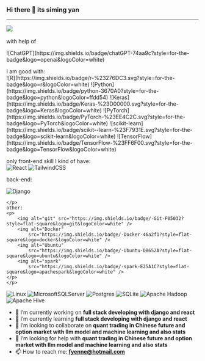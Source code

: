 ### Hi there 👋 its siming yan
---
<div style="display:flex; justify-content: space-between;">
    <img align="center"
        src="https://github-readme-stats.vercel.app/api?username=fyenne&count_private=true&show_icons=true&theme=dracula" />
</div>

<br>
with help of <p>
    ![ChatGPT](https://img.shields.io/badge/chatGPT-74aa9c?style=for-the-badge&logo=openai&logoColor=white)</p>
I am good with: <br>
![R](https://img.shields.io/badge/r-%23276DC3.svg?style=for-the-badge&logo=r&logoColor=white)
![Python](https://img.shields.io/badge/python-3670A0?style=for-the-badge&logo=python&logoColor=ffdd54)
![Keras](https://img.shields.io/badge/Keras-%23D00000.svg?style=for-the-badge&logo=Keras&logoColor=white)
![PyTorch](https://img.shields.io/badge/PyTorch-%23EE4C2C.svg?style=for-the-badge&logo=PyTorch&logoColor=white)
![scikit-learn](https://img.shields.io/badge/scikit--learn-%23F7931E.svg?style=for-the-badge&logo=scikit-learn&logoColor=white)
![TensorFlow](https://img.shields.io/badge/TensorFlow-%23FF6F00.svg?style=for-the-badge&logo=TensorFlow&logoColor=white)

<div>
    <p style="font-size:14px">
        only front-end skill I kind of have:<br>
        <img alt="React"
            src="https://img.shields.io/badge/-React-45b8d8?style=flat-square&logo=react&logoColor=white" />
        <img alt="TailwindCSS"
            src="https://img.shields.io/badge/-tailwindcss-50B3D0?style=flat-square&logo=tailwindcss&logoColor=white" />
    </p>
    back-end:
    <p>
        <img alt="Django"
            src="https://img.shields.io/badge/-Django-082d1f?style=flat-square&logo=Django&logoColor=white" />

    </p>
    other:
    <p>
        <img alt="git" src="https://img.shields.io/badge/-Git-F05032?style=flat-square&logo=git&logoColor=white" />
        <img alt="Docker"
            src="https://img.shields.io/badge/-Docker-46a2f1?style=flat-square&logo=docker&logoColor=white" />
        <img alt="Ubuntu"
            src="https://img.shields.io/badge/-Ubuntu-DB652A?style=flat-square&logo=ubuntu&logoColor=white" />
        <img alt="spark"
            src="https://img.shields.io/badge/-spark-E25A1C?style=flat-square&logo=apachespark&logoColor=white" />
    </p>
    </p>
</div>

![Linux](https://img.shields.io/badge/Linux-FCC624?style=for-the-badge&logo=linux&logoColor=black)
![MicrosoftSQLServer](https://img.shields.io/badge/Microsoft%20SQL%20Server-CC2927?style=for-the-badge&logo=microsoft%20sql%20server&logoColor=white)
![Postgres](https://img.shields.io/badge/postgres-%23316192.svg?style=for-the-badge&logo=postgresql&logoColor=white)
![SQLite](https://img.shields.io/badge/sqlite-%2307405e.svg?style=for-the-badge&logo=sqlite&logoColor=white)
![Apache
Hadoop](https://img.shields.io/badge/Apache%20Hadoop-66CCFF?style=for-the-badge&logo=apachehadoop&logoColor=black)
![Apache Hive](https://img.shields.io/badge/Apache%20Hive-FDEE21?style=for-the-badge&logo=apachehive&logoColor=black)


- 🔭 I’m currently working on **full stack developing with django and react**
- 🌱 I’m currently learning **full stack developing with django and react**
- 👯 I’m looking to collaborate on **quant trading in Chinese future and option market with llm model and machine
learning and also stats**
- 🤔 I’m looking for help with **quant trading in Chinese future and option market with llm model and machine learning
and also stats**
- 📫 How to reach me: **fyenne@hotmail.com**

